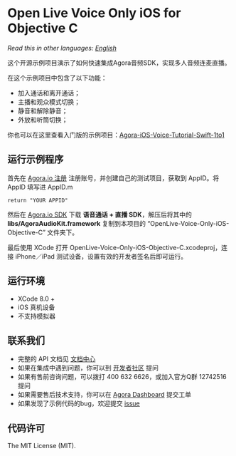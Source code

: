 # Open Live Voice Only iOS for Objective C

*Read this in other languages: [English](README.md)*

这个开源示例项目演示了如何快速集成Agora音频SDK，实现多人音频连麦直播。

在这个示例项目中包含了以下功能：

- 加入通话和离开通话；
- 主播和观众模式切换；
- 静音和解除静音；
- 外放和听筒切换；

你也可以在这里查看入门版的示例项目：[Agora-iOS-Voice-Tutorial-Swift-1to1](https://github.com/AgoraIO/Basic-Audio-Call/tree/master/One-to-One-Voice/Agora-iOS-Voice-Tutorial-Swift-1to1)

## 运行示例程序
首先在 [Agora.io 注册](https://dashboard.agora.io/cn/signup/) 注册账号，并创建自己的测试项目，获取到 AppID。将 AppID 填写进 AppID.m

```
return "YOUR APPID"
```

然后在 [Agora.io SDK](https://www.agora.io/cn/blog/download/) 下载 **语音通话 + 直播 SDK**，解压后将其中的 **libs/AgoraAudioKit.framework** 复制到本项目的 “OpenLive-Voice-Only-iOS-Objective-C” 文件夹下。

最后使用 XCode 打开 OpenLive-Voice-Only-iOS-Objective-C.xcodeproj，连接 iPhone／iPad 测试设备，设置有效的开发者签名后即可运行。

## 运行环境
* XCode 8.0 +
* iOS 真机设备
* 不支持模拟器

## 联系我们

- 完整的 API 文档见 [文档中心](https://docs.agora.io/cn/)
- 如果在集成中遇到问题，你可以到 [开发者社区](https://dev.agora.io/cn/) 提问
- 如果有售前咨询问题，可以拨打 400 632 6626，或加入官方Q群 12742516 提问
- 如果需要售后技术支持，你可以在 [Agora Dashboard](https://dashboard.agora.io) 提交工单
- 如果发现了示例代码的bug，欢迎提交 [issue](https://github.com/AgoraIO/Basic-Audio-Broadcasting/issues)

## 代码许可

The MIT License (MIT).
